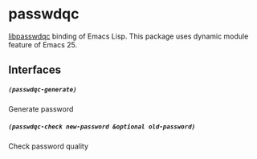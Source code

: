 # passwdqc

[libpasswdqc](http://www.openwall.com/passwdqc/) binding of Emacs Lisp. This package uses dynamic module feature of Emacs 25.

## Interfaces

##### `(passwdqc-generate)`

Generate password

##### `(passwdqc-check new-password &optional old-password)`

Check password quality

